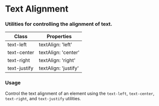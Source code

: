 # Text Alignment
### Utilities for controlling the alignment of text.

|Class|Properties|
|-|-|
|text-left|textAlign: 'left'|
|text-center|textAlign: 'center'|
|text-right|textAlign: 'right'|
|text-justify|textAlign: 'justify'|

### Usage
Control the text alignment of an element using the `text-left`, `text-center`, `text-right`, and `text-justify` utilities.

<snack-preview snack-name="text-align" />